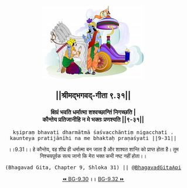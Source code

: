 <center><img src="../../asset/BG.png" alt="#API #bhagavadgitaapi #slok #nodejs #js #api #gitaapi #krishna #hinduism #vedic #ISKCON #shreemadbhagavadgita #technology"/>
<h2>||श्रीमद्‍भगवद्‍-गीता ९.३१||</h2>
<h3>क्षिप्रं भवति धर्मात्मा शश्वच्छान्तिं निगच्छति |<br/>कौन्तेय प्रतिजानीहि न मे भक्तः प्रणश्यति ||९-३१||</h3>
<pre>kṣipraṃ bhavati dharmātmā śaśvacchāntiṃ nigacchati .<br/>kaunteya pratijānīhi na me bhaktaḥ praṇaśyati ||9-31||</pre>
<p>।।9.31।। हे कौन्तेय, वह शीघ्र ही धर्मात्मा बन जाता है और शाश्वत शान्ति को प्राप्त होता है। तुम निश्चयपूर्वक सत्य जानो कि मेरा भक्त कभी नष्ट नहीं होता।।</p>
<pre>(Bhagavad Gita, Chapter 9, Shloka 31) || <a href="https://twitter.com/bhagavadgitaapi">@BhagavadGitaApi</a></pre><a href="../../9/30">⏪  BG-9.30</a><b>        ।।        </b><a href="../../9/32">BG-9.32  ⏩</a></center>